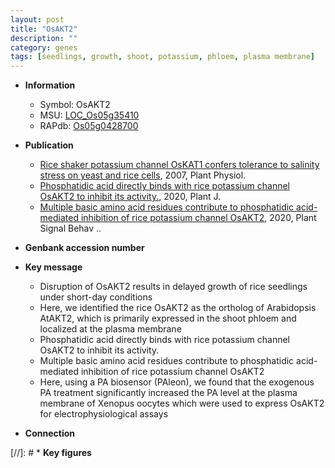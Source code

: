 ```yaml
---
layout: post
title: "OsAKT2"
description: ""
category: genes
tags: [seedlings, growth, shoot, potassium, phloem, plasma membrane]
---
```


* **Information**  
    + Symbol: OsAKT2  
    + MSU: [LOC_Os05g35410](http://rice.plantbiology.msu.edu/cgi-bin/ORF_infopage.cgi?orf=LOC_Os05g35410)  
    + RAPdb: [Os05g0428700](http://rapdb.dna.affrc.go.jp/viewer/gbrowse_details/irgsp1?name=Os05g0428700)  

* **Publication**  
    + [Rice shaker potassium channel OsKAT1 confers tolerance to salinity stress on yeast and rice cells](http://www.ncbi.nlm.nih.gov/pubmed?term=Rice+shaker+potassium+channel+OsKAT1+confers+tolerance+to+salinity+stress+on+yeast+and+rice+cells%5BTitle%5D), 2007, Plant Physiol.
    + [Phosphatidic acid directly binds with rice potassium channel OsAKT2 to inhibit its activity.](http://www.ncbi.nlm.nih.gov/pubmed?term=Phosphatidic+acid+directly+binds+with+rice+potassium+channel+OsAKT2+to+inhibit+its+activity.%5BTitle%5D), 2020, Plant J.
    + [Multiple basic amino acid residues contribute to phosphatidic acid-mediated inhibition of rice potassium channel OsAKT2](http://www.ncbi.nlm.nih.gov/pubmed?term=Multiple+basic+amino+acid+residues+contribute+to+phosphatidic+acid-mediated+inhibition+of+rice+potassium+channel+OsAKT2%5BTitle%5D), 2020, Plant Signal Behav ..

* **Genbank accession number**  

* **Key message**  
    + Disruption of OsAKT2 results in delayed growth of rice seedlings under short-day conditions
    + Here, we identified the rice OsAKT2 as the ortholog of Arabidopsis AtAKT2, which is primarily expressed in the shoot phloem and localized at the plasma membrane
    + Phosphatidic acid directly binds with rice potassium channel OsAKT2 to inhibit its activity.
    + Multiple basic amino acid residues contribute to phosphatidic acid-mediated inhibition of rice potassium channel OsAKT2
    + Here, using a PA biosensor (PAleon), we found that the exogenous PA treatment significantly increased the PA level at the plasma membrane of Xenopus oocytes which were used to express OsAKT2 for electrophysiological assays

* **Connection**  

[//]: # * **Key figures**  


